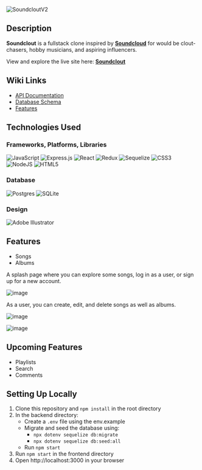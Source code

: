 <!-- ![Soundclout](https://user-images.githubusercontent.com/79663621/190751197-08d940e3-89e6-4da4-9ecc-a6d0dac70345.png) -->

<!-- ![SoundcloutV](https://user-images.githubusercontent.com/79663621/190755671-3e41c53c-4dad-45cf-a33b-bd9782d0cf40.png) -->

![SoundcloutV2](https://user-images.githubusercontent.com/79663621/190756678-0ea7eeda-52c3-449e-8394-b5e7627e9deb.png)




## Description

**Soundclout** is a fullstack clone inspired by [**Soundcloud**](https://soundcloud.com/) for would be clout-chasers, hobby musicians, and aspiring influencers.  
  
View and explore the live site here: [**Soundclout**](https://sound-clout.herokuapp.com)

## Wiki Links
* [API Documentation](https://github.com/Schaeffy/soundcloud/wiki/API-Documentation)
* [Database Schema](https://github.com/Schaeffy/soundcloud/wiki/Database-Schema)
* [Features](https://github.com/Schaeffy/soundcloud/wiki/Features)

## Technologies Used

### Frameworks, Platforms, Libraries

![JavaScript](https://img.shields.io/badge/javascript-%23323330.svg?style=for-the-badge&logo=javascript&logoColor=%23F7DF1E)
![Express.js](https://img.shields.io/badge/express.js-%23404d59.svg?style=for-the-badge&logo=express&logoColor=%2361DAFB)
![React](https://img.shields.io/badge/react-%2320232a.svg?style=for-the-badge&logo=react&logoColor=%2361DAFB)
![Redux](https://img.shields.io/badge/redux-%23593d88.svg?style=for-the-badge&logo=redux&logoColor=white)
![Sequelize](https://img.shields.io/badge/Sequelize-52B0E7?style=for-the-badge&logo=Sequelize&logoColor=white)
![CSS3](https://img.shields.io/badge/css3-%231572B6.svg?style=for-the-badge&logo=css3&logoColor=white)
![NodeJS](https://img.shields.io/badge/node.js-6DA55F?style=for-the-badge&logo=node.js&logoColor=white)
![HTML5](https://img.shields.io/badge/html5-%23E34F26.svg?style=for-the-badge&logo=html5&logoColor=white)

### Database
![Postgres](https://img.shields.io/badge/postgres-%23316192.svg?style=for-the-badge&logo=postgresql&logoColor=white)
![SQLite](https://img.shields.io/badge/sqlite-%2307405e.svg?style=for-the-badge&logo=sqlite&logoColor=white)

### Design
![Adobe Illustrator](https://img.shields.io/badge/adobe%20illustrator-%23FF9A00.svg?style=for-the-badge&logo=adobe%20illustrator&logoColor=white)

## Features

* Songs  
* Albums
  
A splash page where you can explore some songs, log in as a user, or sign up for a new account.  
  
![image](https://user-images.githubusercontent.com/79663621/197257715-b36f9174-84fc-43a5-a4d6-3fd24d87a0a9.png)
  
As a user, you can create, edit, and delete songs as well as albums.  
  
![image](https://user-images.githubusercontent.com/79663621/197258094-faa2bc7b-b743-44c1-8295-31ccb3a02952.png)
  
![image](https://user-images.githubusercontent.com/79663621/197258184-a38fe39a-0aaa-4c51-8888-161975a0842b.png)

## Upcoming Features

* Playlists
* Search
* Comments

## Setting Up Locally
1. Clone this repository and ```npm install``` in the root directory
2. In the backend directory:
    * Create a ```.env``` file using the env.example
    * Migrate and seed the database using:
        * ```npx dotenv sequelize db:migrate```
        * ```npx dotenv sequelize db:seed:all```
    * Run ```npm start```
3. Run ```npm start``` in the frontend directory
4. Open http://localhost:3000 in your browser

